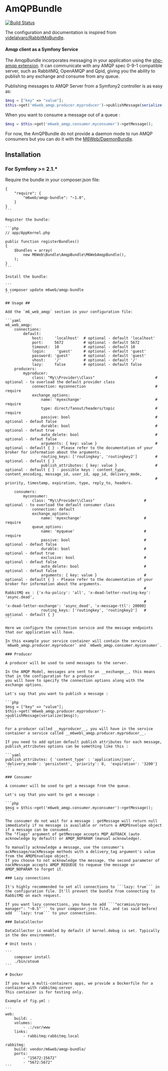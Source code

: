 # AmQPBundle

[![Build Status](https://travis-ci.org/M6Web/AmqpBundle.svg?branch=master)](https://travis-ci.org/M6Web/AmqpBundle)

The configuration and documentation is inspired from [videlalvaro/RabbitMqBundle](https://github.com/videlalvaro/RabbitMqBundle).

#### Amqp client as a Symfony Service

The AmqpBundle incorporates messaging in your application using the [php-amqp extension](http://pecl.php.net/package/amqp).
It can communicate with any AMQP spec 0-9-1 compatible server, such as RabbitMQ, OpenAMQP and Qpid,
giving you the ability to publish to any exchange and consume from any queue.

Publishing messages to AMQP Server from a Symfony2 controller is as easy as:

```php
$msg = ["key" => "value"];
$this->get('m6web_amqp.producer.myproducer')->publishMessage(serialize($msg));
```

When you want to consume a message out of a queue :

```php
$msg = $this->get('m6web_amqp.consumer.myconsumer')->getMessage();
```

For now, the AmQPBundle do not provide a daemon mode to run AMQP consumers but you can do it with the [M6Web/DaemonBundle](https://github.com/M6Web/DaemonBundle).

## Installation ##

### For Symfony >= 2.1.* ###

Require the bundle in your composer.json file:

````
{
    "require": {
        "m6web/amqp-bundle": "~1.0",
    }
}
```

Register the bundle:

```php
// app/AppKernel.php

public function registerBundles()
{
    $bundles = array(
        new M6Web\Bundle\AmqpBundle\M6WebAmqpBundle(),
    );
}
```

Install the bundle:

```
$ composer update m6web/amqp-bundle
```

## Usage ##

Add the `m6_web_amqp` section in your configuration file:

```yaml
m6_web_amqp:
    connections:
        default:
            host:     'localhost'  # optional - default 'localhost'
            port:     5672         # optional - default 5672
            timeout:  10           # optional - default 10
            login:     'guest'     # optional - default 'guest'
            password: 'guest'      # optional - default 'guest'
            vhost:    '/'          # optional - default '/'
            lazy:     false        # optional - default false
    producers:
        myproducer:
            class: "My\\Provider\\Class"                           # optional - to overload the default provider class
            connection: myconnection                               # require
            exchange_options:
                name: 'myexchange'                                 # require
                type: direct/fanout/headers/topic                  # require
                passive: bool                                      # optional - defaut false
                durable: bool                                      # optional - defaut true
                auto_delete: bool                                  # optional - defaut false
                arguments: { key: value }                          # optional - default { } - Please refer to the documentation of your broker for information about the arguments.
                routing_keys: ['routingkey', 'routingkey2']        # optional - default { }
                publish_attributes: { key: value }                 # optional - default { } - possible keys : content_type, content_encoding, message_id, user_id, app_id, delivery_mode,
                                                                   #                          priority, timestamp, expiration, type, reply_to, headers.

    consumers:
        myconsumer:
            class: "My\\Provider\\Class"                      # optional - to overload the default consumer class
            connection: default
            exchange_options:
                name: 'myexchange'                            # require
            queue_options:
                name: 'myqueue'                               # require
                passive: bool                                 # optional - defaut false
                durable: bool                                 # optional - defaut true
                exclusive: bool                               # optional - defaut false
                auto_delete: bool                             # optional - defaut false
                arguments: { key: value }                     # optional - default { } - Please refer to the documentation of your broker for information about the arguments.
                                                              #                          RabbitMQ ex : {'x-ha-policy': 'all', 'x-dead-letter-routing-key': 'async.dead',
                                                              #                                      'x-dead-letter-exchange': 'async_dead', 'x-message-ttl': 20000}
                routing_keys: ['routingkey', 'routingkey2']   # optional - default { }
```

Here we configure the connection service and the message endpoints that our application will have.

In this example your service container will contain the service `m6web_amqp.producer.myproducer` and `m6web_amqp.consumer.myconsumer`.

### Producer

A producer will be used to send messages to the server.

In the AMQP Model, messages are sent to an __exchange__, this means that in the configuration for a producer
you will have to specify the connection options along with the exchange options.

Let's say that you want to publish a message :

```php
$msg = ["key" => "value"];
$this->get('m6web_amqp.producer.myproducer')->publishMessage(serialize($msg));
```

For a producer called __myproducer__, you will have in the service container a service called __m6web\_amqp.producer.myproducer__.

If you need to add option default publish attributes for each message, publish_attributes options can be something like this :

```yaml
publish_attributes: { 'content_type' : 'application/json', 'delivery_mode': 'persistent', 'priority': 8,  'expiration': '3200'}
```

### Consumer

A consumer will be used to get a message from the queue.

Let's say that you want to get a message :

```php
$msg = $this->get('m6web_amqp.consumer.myconsumer')->getMessage();
```

The consumer do not wait for a message : getMessage will return null immediately if no message is available or return a AMQPEnvelope object if a message can be consumed.
The "flags" argument of getMessage accepts MQP_AUTOACK (auto acknowledge by default) or AMQP_NOPARAM (manual acknowledge).

To manually acknowledge a message, use the consumer's ackMessage/nackMessage methods with a delivery_tag argument's value from the AMQPEnvelope object. 
If you choose to not acknowledge the message, the second parameter of nackMessage accepts AMQP_REQUEUE to requeue the message or AMQP_NOPARAM to forget it. 

### Lazy connections

It's highly recommended to set all connections to ```lazy: true``` in the configuration file. It'll prevent the bundle from connecting to RabbitMQ on each request.

If you want lazy connections, you have to add ```"ocramius/proxy-manager": "~0.5"``` to your composer.json file, and (as said before) add ```lazy: true``` to your connections.

### DataCollector

DataCollector is enabled by default if kernel.debug is set. Typically in the dev environment.

# Unit tests :

```
    composer install
    ./bin/atoum
```

# Docker

If you have a multi-containers apps, we provide a Dockerfile for a container with rabbitmq-server.
This container is for testing only.

Example of fig.yml :

```
web:
    build: .
    volumes:
        - .:/var/www
    links:
        - rabbitmq:rabbitmq.local

rabbitmq:
    build: vendor/m6web/amqp-bundle/
    ports:
        - "15672:15672"
        - "5672:5672"
```